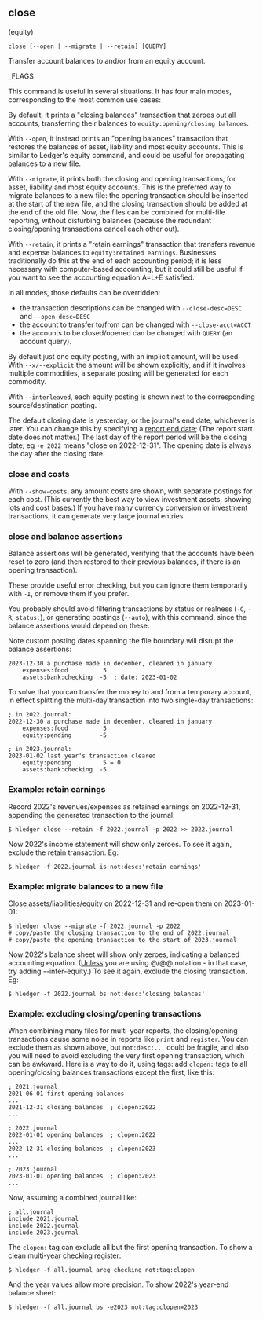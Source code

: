 ## close

(equity)

`close [--open | --migrate | --retain] [QUERY]`

Transfer account balances to and/or from an equity account.

_FLAGS

This command is useful in several situations.
It has four main modes, corresponding to the most common use cases:

By default, it prints a "closing balances" transaction that zeroes out
all accounts, transferring their balances to `equity:opening/closing balances`.

With `--open`, it instead prints an "opening balances" transaction that restores the balances
of asset, liability and most equity accounts. This is similar to Ledger's equity command,
and could be useful for propagating balances to a new file.

With `--migrate`, it prints both the closing and opening transactions,
for asset, liability and most equity accounts.
This is the preferred way to migrate balances to a new file:
the opening transaction should be inserted at the start of the new file,
and the closing transaction should be added at the end of the old file.
Now, the files can be combined for multi-file reporting, without disturbing balances
(because the redundant closing/opening transactions cancel each other out).

With `--retain`, it prints a "retain earnings" transaction that transfers
revenue and expense balances to `equity:retained earnings`.
Businesses traditionally do this at the end of each accounting period;
it is less necessary with computer-based accounting, but it could still be useful
if you want to see the accounting equation A=L+E satisfied.

In all modes, those defaults can be overridden:

- the transaction descriptions can be changed with `--close-desc=DESC` and `--open-desc=DESC`
- the account to transfer to/from can be changed with `--close-acct=ACCT`
- the accounts to be closed/opened can be changed with `QUERY` (an account query).

By default just one equity posting, with an implicit amount, will be used.
With `--x/--explicit` the amount will be shown explicitly,
and if it involves multiple commodities, a separate posting
will be generated for each commodity.

With `--interleaved`, each equity posting is shown next to the 
corresponding source/destination posting.

The default closing date is yesterday, or the journal's end date, whichever is later.
You can change this by specifying a [report end date](#report-start--end-date);
(The report start date does not matter.)
The last day of the report period will be the closing date;
eg `-e 2022` means "close on 2022-12-31".
The opening date is always the day after the closing date.

### close and costs

With `--show-costs`, any amount costs are shown, with separate postings for each cost.
(This currently the best way to view investment assets, showing lots and cost bases.)
If you have many currency conversion or investment transactions, it can generate very large journal entries.

### close and balance assertions

Balance assertions will be generated, verifying that the accounts have been reset to zero
(and then restored to their previous balances, if there is an opening transaction).

These provide useful error checking, but you can ignore them temporarily with `-I`,
or remove them if you prefer.

You probably should avoid filtering transactions by status or realness
(`-C`, `-R`, `status:`), or generating postings (`--auto`),
with this command, since the balance assertions would depend on these.

Note custom posting dates spanning the file boundary will disrupt the balance assertions:

```journal
2023-12-30 a purchase made in december, cleared in january
    expenses:food          5
    assets:bank:checking  -5  ; date: 2023-01-02
```

To solve that you can transfer the money to and from a temporary account,
in effect splitting the multi-day transaction into two single-day transactions:

```journal
; in 2022.journal:
2022-12-30 a purchase made in december, cleared in january
    expenses:food          5
    equity:pending        -5

; in 2023.journal:
2023-01-02 last year's transaction cleared
    equity:pending         5 = 0
    assets:bank:checking  -5
```

### Example: retain earnings

<!-- XXX update -->

Record 2022's revenues/expenses as retained earnings on 2022-12-31,
appending the generated transaction to the journal:
 
```shell
$ hledger close --retain -f 2022.journal -p 2022 >> 2022.journal
```

Now 2022's income statement will show only zeroes.
To see it again, exclude the retain transaction. Eg:
```shell
$ hledger -f 2022.journal is not:desc:'retain earnings'
```

### Example: migrate balances to a new file

Close assets/liabilities/equity on 2022-12-31 and re-open them on 2023-01-01:

```shell
$ hledger close --migrate -f 2022.journal -p 2022
# copy/paste the closing transaction to the end of 2022.journal
# copy/paste the opening transaction to the start of 2023.journal
```

<!--
Or, you can automate more by generating one transaction at a time:

```shell
$ hledger close --close -f 2022.journal -p 2022 >> 2023.journal  # do this one first
$ hledger close --open  -f 2022.journal -p 2022 >> 2022.journal
```
-->

Now 2022's balance sheet will show only zeroes, indicating a balanced accounting equation.
([Unless](/investments.html#a-more-correct-entry) you are using @/@@ notation - in that case, try adding --infer-equity.)
To see it again, exclude the closing transaction. Eg:
```shell
$ hledger -f 2022.journal bs not:desc:'closing balances'
```

### Example: excluding closing/opening transactions

When combining many files for multi-year reports, 
the closing/opening transactions cause some noise in reports like `print` and `register`.
You can exclude them as shown above, but `not:desc:...` could be fragile,
and also you will need to avoid excluding the very first opening transaction,
which can be awkward. Here is a way to do it, using tags:
add `clopen:` tags to all opening/closing balances transactions except the first,
like this:

```journal
; 2021.journal
2021-06-01 first opening balances
...
2021-12-31 closing balances  ; clopen:2022
...
```

```journal
; 2022.journal
2022-01-01 opening balances  ; clopen:2022
...
2022-12-31 closing balances  ; clopen:2023
...
```
```journal
; 2023.journal
2023-01-01 opening balances  ; clopen:2023
...
```

Now, assuming a combined journal like:

```journal
; all.journal
include 2021.journal
include 2022.journal
include 2023.journal
```

The `clopen:` tag can exclude all but the first opening transaction.
To show a clean multi-year checking register:
```shell
$ hledger -f all.journal areg checking not:tag:clopen
```

And the year values allow more precision.
To show 2022's year-end balance sheet:
```shell
$ hledger -f all.journal bs -e2023 not:tag:clopen=2023
```
